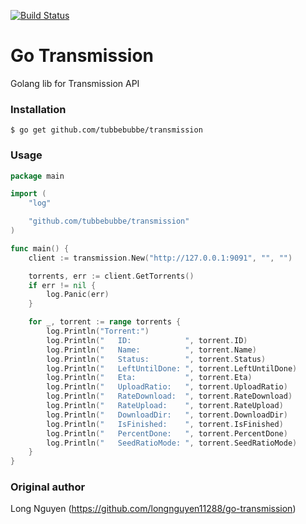 [![Build Status](https://travis-ci.org/Krast76/go-transmission.svg?branch=master)](https://travis-ci.org/Krast76/go-transmission)

# Go Transmission
Golang lib for Transmission API

### Installation

    $ go get github.com/tubbebubbe/transmission

### Usage
```go
package main

import (
	"log"

	"github.com/tubbebubbe/transmission"
)

func main() {
	client := transmission.New("http://127.0.0.1:9091", "", "")

	torrents, err := client.GetTorrents()
	if err != nil {
		log.Panic(err)
	}

	for _, torrent := range torrents {
		log.Println("Torrent:")
		log.Println("   ID:            ", torrent.ID)
		log.Println("   Name:          ", torrent.Name)
		log.Println("   Status:        ", torrent.Status)
		log.Println("   LeftUntilDone: ", torrent.LeftUntilDone)
		log.Println("   Eta:           ", torrent.Eta)
		log.Println("   UploadRatio:   ", torrent.UploadRatio)
		log.Println("   RateDownload:  ", torrent.RateDownload)
		log.Println("   RateUpload:    ", torrent.RateUpload)
		log.Println("   DownloadDir:   ", torrent.DownloadDir)
		log.Println("   IsFinished:    ", torrent.IsFinished)
		log.Println("   PercentDone:   ", torrent.PercentDone)
		log.Println("   SeedRatioMode: ", torrent.SeedRatioMode)
	}
}
```

### Original author
Long Nguyen (https://github.com/longnguyen11288/go-transmission)
